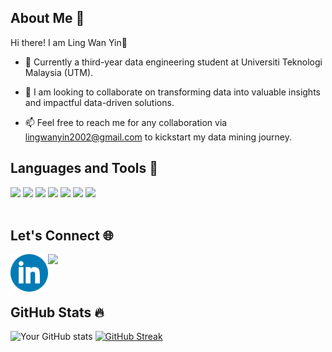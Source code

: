 <h2> About Me 🌱</h2>
<div>
Hi there! I am Ling Wan Yin👋
  

- 👀 Currently a third-year data engineering student at Universiti Teknologi Malaysia (UTM).
  <br>
- 🙌 I am looking to collaborate on transforming data into valuable insights and impactful data-driven solutions.
  <br>

- 📫 Feel free to reach me for any collaboration via lingwanyin2002@gmail.com to kickstart my data mining journey.
</div>


<h2>Languages and Tools 🚀</h2>

<div>
  
<img src= "https://upload.wikimedia.org/wikipedia/commons/thumb/1/18/ISO_C%2B%2B_Logo.svg/1200px-ISO_C%2B%2B_Logo.svg.png" height = 50>
  
<img src= "https://upload.wikimedia.org/wikipedia/en/thumb/3/30/Java_programming_language_logo.svg/182px-Java_programming_language_logo.svg.png" height = 70>
<img src= "https://upload.wikimedia.org/wikipedia/commons/thumb/2/27/PHP-logo.svg/182px-PHP-logo.svg.png" height = 40>

<img src= "https://upload.wikimedia.org/wikipedia/commons/thumb/6/61/HTML5_logo_and_wordmark.svg/180px-HTML5_logo_and_wordmark.svg.png" height = 60> 

<img src= "https://upload.wikimedia.org/wikipedia/commons/thumb/1/1b/R_logo.svg/182px-R_logo.svg.png" height = 50>  

<img src= "https://upload.wikimedia.org/wikipedia/id/thumb/a/a9/MySQL.png/300px-MySQL.png" height = 50> 

<img src= "https://upload.wikimedia.org/wikipedia/commons/thumb/3/33/Figma-logo.svg/600px-Figma-logo.svg.png" height = 50>  
<br><br>
</div>
<div>
<h2>Let's Connect 🌐</h2>

<a href="https://www.linkedin.com/in/lingwanyin/" target="_blank">
  <img align="left" src="https://raw.githubusercontent.com/WanYin0704/WanYin0704/7b5a68f236485a4170a914a0ece5565d8830c14c/linkedin.png" height="60" />
</a>
<a href="https://www.instagram.com/wanyin02/" target="_blank">
  <img align="left" src="https://upload.wikimedia.org/wikipedia/commons/9/95/Instagram_logo_2022.svg" height="60" />
</a>
</div>

<br>
<br>
<br>

<h2>GitHub Stats 🔥</h2>

![Your GitHub stats](https://github-readme-stats.vercel.app/api?username=WanYin0704&show_icons=true&theme=white )
<a href="https://git.io/streak-stats"><img src="https://streak-stats.demolab.com?user=WanYin0704&theme=transparent&mode=weekly" alt="GitHub Streak" /></a>

<!---
WanYin0704/WanYin0704 is a ✨ special ✨ repository because its `README.md` (this file) appears on your GitHub profile.
You can click the Preview link to take a look at your changes.
--->
